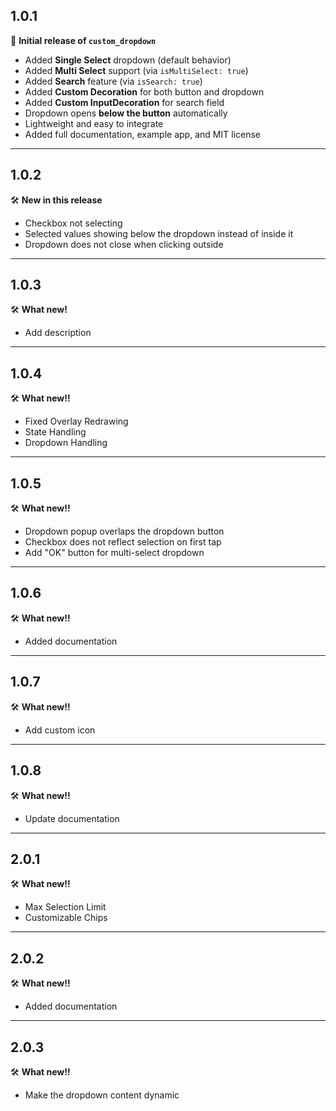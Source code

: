 ## 1.0.1

🎉 **Initial release of `custom_dropdown`**

- Added **Single Select** dropdown (default behavior)
- Added **Multi Select** support (via `isMultiSelect: true`)
- Added **Search** feature (via `isSearch: true`)
- Added **Custom Decoration** for both button and dropdown
- Added **Custom InputDecoration** for search field
- Dropdown opens **below the button** automatically
- Lightweight and easy to integrate
- Added full documentation, example app, and MIT license

---

## 1.0.2

🛠 **New in this release**
- Checkbox not selecting
- Selected values showing below the dropdown instead of inside it
- Dropdown does not close when clicking outside

---

## 1.0.3

🛠 **What new!**
- Add description

---

## 1.0.4

🛠 **What new!!**
- Fixed Overlay Redrawing
- State Handling
- Dropdown Handling

---

## 1.0.5

🛠 **What new!!**
- Dropdown popup overlaps the dropdown button
- Checkbox does not reflect selection on first tap
- Add "OK" button for multi-select dropdown

---

## 1.0.6

🛠 **What new!!**
- Added documentation

---

## 1.0.7

🛠 **What new!!**
- Add custom icon

---

## 1.0.8

🛠 **What new!!**
- Update documentation

---

## 2.0.1

🛠 **What new!!**
- Max Selection Limit
- Customizable Chips

---

## 2.0.2

🛠 **What new!!**
- Added documentation

---

## 2.0.3

🛠 **What new!!**
- Make the dropdown content dynamic
